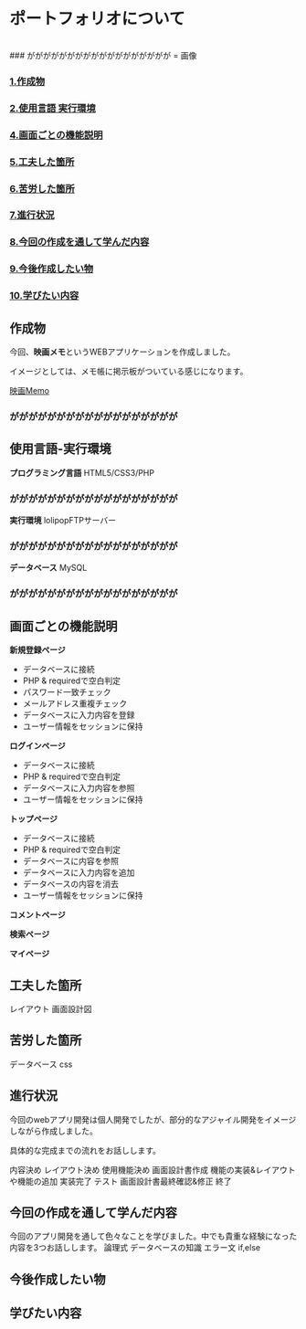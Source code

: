 # ポートフォリオについて
<br>
### がががががががががががががががががが = 画像

### [1.作成物](#作成物)
### [2.使用言語 実行環境](#使用言語-実行環境)

### [4.画面ごとの機能説明](#画面ごとの機能説明)
### [5.工夫した箇所](#工夫した箇所)
### [6.苦労した箇所](#苦労した箇所)
### [7.進行状況](#進行状況)
### [8.今回の作成を通して学んだ内容](#今回の作成を通して学んだ内容)
### [9.今後作成したい物](#今後作成したい物)
### [10.学びたい内容](#学びたい内容)




## 作成物
今回、**映画メモ**というWEBアプリケーションを作成しました。

イメージとしては、メモ帳に掲示板がついている感じになります。

[映画Memo](http://aso2001378.boo.jp/Movie_memo/login/login.php)

### がががががががががががががががががが

## 使用言語-実行環境
**プログラミング言語**
HTML5/CSS3/PHP
### がががががががががががががががががが

**実行環境**
lolipopFTPサーバー
### がががががががががががががががががが

**データベース**
MySQL
### がががががががががががががががががが



## 画面ごとの機能説明


**新規登録ページ**
- データベースに接続
- PHP & requiredで空白判定
- パスワード一致チェック
- メールアドレス重複チェック
- データベースに入力内容を登録
- ユーザー情報をセッションに保持

**ログインページ**
- データベースに接続
- PHP & requiredで空白判定
- データベースに入力内容を参照
- ユーザー情報をセッションに保持

**トップページ**
- データベースに接続
- PHP & requiredで空白判定
- データベースに内容を参照
- データベースに入力内容を追加
- データベースの内容を消去
- ユーザー情報をセッションに保持

**コメントページ**

**検索ページ**

**マイページ**




## 工夫した箇所
レイアウト
画面設計図



## 苦労した箇所
データベース
css



## 進行状況
今回のwebアプリ開発は個人開発でしたが、部分的なアジャイル開発をイメージしながら作成しました。

具体的な完成までの流れをお話しします。

内容決め
レイアウト決め
使用機能決め
画面設計書作成
機能の実装&レイアウトや機能の追加
実装完了
テスト
画面設計書最終確認&修正
終了









## 今回の作成を通して学んだ内容
今回のアプリ開発を通して色々なことを学びました。中でも貴重な経験になった内容を3つお話しします。
論理式
データベースの知識
エラー文 if,else


## 今後作成したい物



## 学びたい内容

